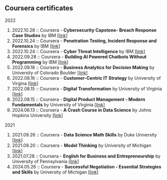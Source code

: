 ##  Coursera certificates

2022
1. 2022.10.28 :: Coursera - **Cybersecurity Capstone- Breach Response Case Studies** by IBM [[link]](https://github.com/biroka/biroka/blob/main/Certificates/Coursera/Coursera_Cybersecurity%20Capstone-%20Breach%20Response%20Case%20Studies_HSEBVQVJM8EQ.pdf)
2. 2022.10.24 :: Coursera - **Penetration Testing, Incident Response and Forensics** by IBM [[link]](https://github.com/biroka/biroka/blob/main/Certificates/Coursera/Coursera_Penetration%20Testing%2C%20Incident%20Response%20and%20Forensics_DJXCRXUDCZXY.pdf)
3. 2022.10.24 :: Coursera - **Cyber Threat Intelligence** by IBM [[link]](https://github.com/biroka/biroka/blob/main/Certificates/Coursera/Coursera_Cyber%20Threat%20Intelligence_YDQFTLD8P4GD.pdf)
4. 2022.09.28 :: Coursera - **Building AI Powered Chatbots Without Programming** by IBM [[link]](https://github.com/biroka/biroka/blob/main/Certificates/Coursera/Coursera_Building%20AI%20Powered%20Chatbots%20Without%20Programming_QLP3KLPS9A4N.pdf)
5. 2022.09.18 :: Coursera - **Business Analytics for Decision Making** by University of Colorado Boulder [[link]](https://github.com/biroka/biroka/blob/main/Certificates/Coursera/Coursera_Business%20Analytics%20for%20Decision%20Making_TFJXLD7DKL6Z.pdf)
6. 2022.08.16 :: Coursera - **Customer-Centric IT Strategy** by University of Virgina [[link]](https://github.com/biroka/biroka/blob/main/Certificates/Coursera/Coursera_Customer-Centric%20IT%20Strategy_BK46WPHDT3JQ.pdf)
7. 2022.08.15 :: Coursera - **Digital Transformation** by University of Virginia [[link]](https://github.com/biroka/biroka/blob/main/Certificates/Coursera/Coursera_Digital%20Transformation_5VEFEF8Y5MQU.pdf)
8. 2022.08.15 :: Coursera - **Digital Product Management - Modern Fundamentals** by University of Virginia [[link]](https://github.com/biroka/biroka/blob/main/Certificates/Coursera/Coursera_Digital%20Product%20Management-%20Modern%20Fundamentals_XGTZ8V2VJ2AV.pdf)
9. 2024.06.13 :: Coursera - **A Crash Course in Data Science** by Johns Hopkins University [[link]](https://github.com/biroka/biroka/blob/main/Certificates/Coursera/Coursera%20_A%20Crash%20Course%20in%20Data%20Science_JYGR5JUKEA4M.pdf)


2021
1. 2021.09.26 :: Coursera - **Data Science Math Skills** by Duke University [[link]](https://github.com/biroka/biroka/blob/main/Certificates/Coursera/Coursera_Data%20Science%20Math%20Skills_ZHMPNUULB3ZZ.pdf)
2. 2021.09.20 :: Coursera - **Model Thinking** by University of Michigan [[link]](https://github.com/biroka/biroka/blob/main/Certificates/Coursera/Coursera_Model%20Thinking_82Z5AVGFJJBG.pdf)
3. 2021.07.28 :: Coursera - **English for Business and Entrepreneurship** by University of Pennsylvania [[link]](https://github.com/biroka/biroka/blob/main/Certificates/Coursera/Coursera_English%20for%20Business%20and%20Entrepreneurship_YUNJ46C7WACN.pdf)
4. 2024.05.26 :: Coursera - **Successful Negotiation - Essential Strategies and Skills** by University of Michigan [[link]](https://github.com/biroka/biroka/blob/main/Certificates/Coursera/Coursera%20_Successful%20Negotiation-%20Essential%20Strategies%20and%20Skills_FXNVXS4GLFLM.pdf)
